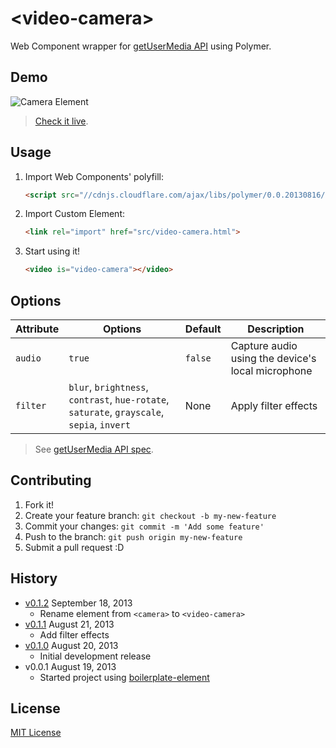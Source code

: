 # &lt;video-camera&gt;

Web Component wrapper for [getUserMedia API](http://dev.w3.org/2011/webrtc/editor/getusermedia.html) using Polymer.

## Demo

![Camera Element](http://f.cl.ly/items/3U3E2w0n3q0i3Y403s1Y/camera-element.gif)

> [Check it live](http://eduardolundgren.github.io/video-camera).

## Usage

1. Import Web Components' polyfill:

    ```html
    <script src="//cdnjs.cloudflare.com/ajax/libs/polymer/0.0.20130816/polymer.min.js"></script>
    ```

2. Import Custom Element:

    ```html
    <link rel="import" href="src/video-camera.html">
    ```

3. Start using it!

    ```html
    <video is="video-camera"></video>
    ```

## Options

Attribute  | Options                                                                                     | Default | Description
---        | ---                                                                                         | ---     | ---
`audio`    | `true`                                                                                      | `false` | Capture audio using the device's local microphone
`filter`   | `blur`, `brightness`, `contrast`, `hue-rotate`, `saturate`, `grayscale`, `sepia`, `invert`  | None    | Apply filter effects

> See [getUserMedia API spec](http://dev.w3.org/2011/webrtc/editor/getusermedia.html).

## Contributing

1. Fork it!
2. Create your feature branch: `git checkout -b my-new-feature`
3. Commit your changes: `git commit -m 'Add some feature'`
4. Push to the branch: `git push origin my-new-feature`
5. Submit a pull request :D

## History

* [v0.1.2](https://github.com/eduardolundgren/video-camera-element/releases/tag/0.1.2) September 18, 2013
	* Rename element from `<camera>` to `<video-camera>`
* [v0.1.1](https://github.com/eduardolundgren/video-camera-element/releases/tag/0.1.1) August 21, 2013
    * Add filter effects
* [v0.1.0](https://github.com/eduardolundgren/video-camera-element/releases/tag/0.1.0) August 20, 2013
    * Initial development release
* v0.0.1 August 19, 2013
    * Started project using [boilerplate-element](https://github.com/customelements/boilerplate-element)

## License

[MIT License](http://opensource.org/licenses/MIT)